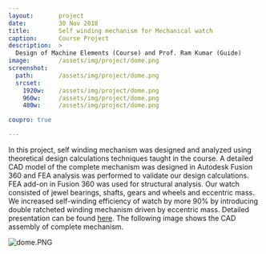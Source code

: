 ```yaml
---
layout:       project
date:         30 Nov 2018
title:        Self winding mechanism for Mechanical watch
caption:      Course Project
description:  >
  Design of Machine Elements (Course) and Prof. Ram Kumar (Guide)
image:        /assets/img/project/dome.png
screenshot:
  path:       /assets/img/project/dome.png
  srcset:
    1920w:    /assets/img/project/dome.png
    960w:     /assets/img/project/dome.png
    480w:     /assets/img/project/dome.png

coupro: true

---
```


In this project, self winding mechanism was designed and analyzed using theoretical design calculations techniques taught in the course. A detailed CAD model of the complete mechanism was designed in Autodesk Fusion 360 and FEA analysis was performed to validate our design calculations. FEA add-on in Fusion 360 was used for structural analysis. Our watch consisted of jewel bearings, shafts, gears and wheels and eccentric mass. We increased self-winding efficiency of watch by more 90% by introducing double ratcheted winding mechanism driven by eccentric mass. Detailed presentation can be found [here](/assets/dome_ppt.pdf). The following image shows the CAD assembly of complete mechanism.

![dome.PNG](dome.png)
